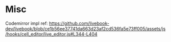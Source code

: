 # Misc

Codemirror impl ref:
https://github.com/livebook-dev/livebook/blob/ce1b56ee37741da663d23af2cd536fa5e73ff005/assets/js/hooks/cell_editor/live_editor.js#L344-L404

